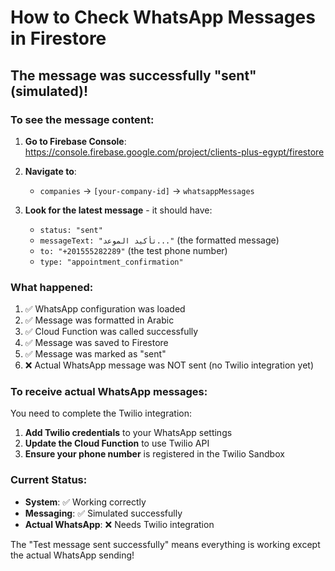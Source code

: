 # How to Check WhatsApp Messages in Firestore

## The message was successfully "sent" (simulated)!

### To see the message content:

1. **Go to Firebase Console**: https://console.firebase.google.com/project/clients-plus-egypt/firestore

2. **Navigate to**: 
   - `companies` → `[your-company-id]` → `whatsappMessages`

3. **Look for the latest message** - it should have:
   - `status: "sent"`
   - `messageText: "تأكيد الموعد..."` (the formatted message)
   - `to: "+201555282289"` (the test phone number)
   - `type: "appointment_confirmation"`

### What happened:
1. ✅ WhatsApp configuration was loaded
2. ✅ Message was formatted in Arabic
3. ✅ Cloud Function was called successfully
4. ✅ Message was saved to Firestore
5. ✅ Message was marked as "sent"
6. ❌ Actual WhatsApp message was NOT sent (no Twilio integration yet)

### To receive actual WhatsApp messages:

You need to complete the Twilio integration:

1. **Add Twilio credentials** to your WhatsApp settings
2. **Update the Cloud Function** to use Twilio API
3. **Ensure your phone number** is registered in the Twilio Sandbox

### Current Status:
- **System**: ✅ Working correctly
- **Messaging**: ✅ Simulated successfully  
- **Actual WhatsApp**: ❌ Needs Twilio integration

The "Test message sent successfully" means everything is working except the actual WhatsApp sending!